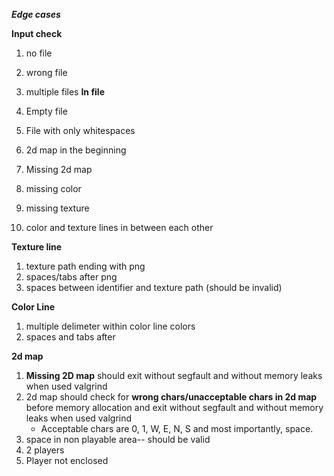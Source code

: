 ***Edge cases***

**Input check**

1. no file
2. wrong file
3. multiple files
   **In file**

1. Empty file
2. File with only whitespaces
3. 2d map in the beginning
4. Missing 2d map
5. missing color
6. missing texture
7. color and texture lines in between each other


**Texture line**

1. texture path ending with png
2. spaces/tabs after png
3. spaces between identifier and texture path (should be invalid)


**Color Line**

1.  multiple delimeter within color line colors
2. spaces and tabs after


**2d map**

1. **Missing 2D map** should exit without segfault and without memory leaks when used valgrind
2. 2d map should check for **wrong chars/unacceptable chars in 2d map** before memory allocation and exit without segfault and without memory leaks when used valgrind
   - Acceptable chars are 0, 1, W, E, N, S and most importantly, space.
3. space in non playable area-- should be valid
4. 2 players
5. Player not enclosed

